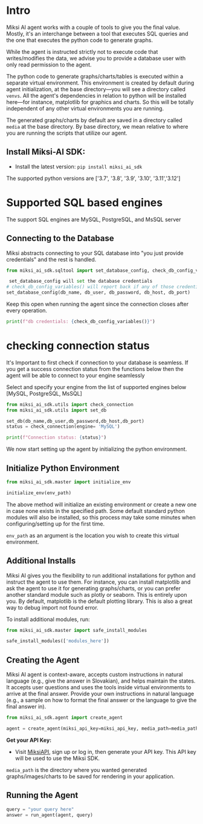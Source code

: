 # Intro

Miksi AI agent works with a couple of tools to give you the final value. Mostly, it's an interchange between a tool that executes SQL queries and the one that executes the python code to generate graphs.

While the agent is instructed strictly not to execute code that writes/modifies the data, we advise you to provide a database user with only read permission to the agent.

The python code to generate graphs/charts/tables is executed within a separate virtual environment. This environment is created by default during agent initialization, at the base directory—you will see a directory called `venvs`. All the agent's dependencies in relation to python will be installed here—for instance, matplotlib for graphics and charts. So this will be totally independent of any other virtual environments you are running.

The generated graphs/charts by default are saved in a directory called `media` at the base directory. By base directory, we mean relative to where you are running the scripts that utilize our agent.

## **Install Miksi-AI SDK:**

- Install the latest version: `pip install miksi_ai_sdk`

The supported python versions are 
['3.7', '3.8', '3.9', '3.10', '3.11','3.12']


# Supported SQL based engines
The support SQL engines are MySQL, PostgreSQL, and MsSQL server


## Connecting to the Database

Miksi abstracts connecting to your SQL database into "you just provide credentials" and the rest is handled.

```python
from miksi_ai_sdk.sqltool import set_database_config, check_db_config_variables

 set_database_config will set the database credentials
# check_db_config_variables() will report back if any of those credentials hasn't been set or is None
set_database_config(db_name, db_user, db_password, db_host, db_port)
```

Keep this open when running the agent since the connection closes after every operation.

```python
print(f"db credentials: {check_db_config_variables()}")
```

# checking connection status
It's Important to first check if connection to your database is seamless. 
If you get a success connection status from the functions below then the agent will be able to connect to your engine seamlessly

Select and specify your engine from the list of supported engines below
[MySQL, PostgreSQL, MsSQL] 

```python
from miksi_ai_sdk.utils import check_connection
from miksi_ai_sdk.utils import set_db

set_db(db_name,db_user,db_password,db_host,db_port)
status = check_connection(engine= 'MySQL')

print(f"Connection status: {status}")
```


We now start setting up the agent by initializing the python environment.

## Initialize Python Environment

```python
from miksi_ai_sdk.master import initialize_env

initialize_env(env_path)
```

The above method will initialize an existing environment or create a new one in case none exists in the specified path. Some default standard python modules will also be installed, so this process may take some minutes when configuring/setting up for the first time.

`env_path` as an argument is the location you wish to create this virtual environment.

## Additional Installs

Miksi AI gives you the flexibility to run additional installations for python and instruct the agent to use them. For instance, you can install matplotlib and ask the agent to use it for generating graphs/charts, or you can prefer another standard module such as plotly or seaborn. This is entirely upon you. By default, matplotlib is the default plotting library. This is also a great way to debug import not found error.

To install additional modules, run:

```python
from miksi_ai_sdk.master import safe_install_modules

safe_install_modules(['modules_here'])
```

## Creating the Agent

Miksi AI agent is context-aware, accepts custom instructions in natural language (e.g., give the answer in Slovakian), and helps maintain the states. It accepts user questions and uses the tools inside virtual environments to arrive at the final answer. Provide your own instructions in natural language (e.g., a sample on how to format the final answer or the language to give the final answer in).

```python
from miksi_ai_sdk.agent import create_agent

agent = create_agent(miksi_api_key=miksi_api_key, media_path=media_path, instructions=instructions)
```

**Get your API Key:**

- Visit [MiksiAPI](https://miksiapi-miksi.pythonanywhere.com), sign up or log in, then generate your API key. This API key will be used to use the Miksi SDK.

`media_path` is the directory where you wanted generated graphs/images/charts to be saved for rendering in your application.

## Running the Agent

```python
query = "your query here"
answer = run_agent(agent, query)
```



